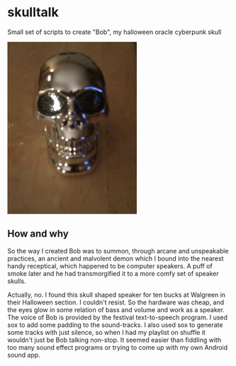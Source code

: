 skulltalk
=========

Small set of scripts to create "Bob", my halloween oracle cyberpunk skull

![Bob](Bob.jpg "Bob")

How and why 
---------

So the way I created Bob was to summon, through arcane and unspeakable practices, an ancient and malvolent demon which I bound into the nearest handy receptical, which happened to be computer speakers.  A puff of smoke later and he had transmorgified it to a more comfy set of speaker skulls.

Actually, no.  I found this skull shaped speaker for ten bucks at Walgreen in their Halloween section. I couldn't resist.  So the hardware was cheap, and the eyes glow in some relation of bass and volume and work as a speaker.  The voice of Bob is provided by the festival text-to-speech program.  I used sox to add some padding to the sound-tracks. I also used sox to generate some tracks with just silence, so when I had my playlist on shuffle it wouldn't just be Bob talking non-stop.  It seemed easier than fiddling with too many sound effect programs or trying to come up with my own Android sound app.

